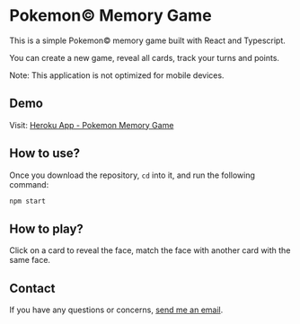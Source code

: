 # Pokemon&copy; Memory Game

This is a simple Pokemon&copy; memory game built with React and Typescript.

You can create a new game, reveal all cards, track your turns and points.

Note: This application is not optimized for mobile devices.

## Demo

Visit: [Heroku App - Pokemon Memory Game](https://pokemon-memory-game-elmer.herokuapp.com/)

## How to use?

Once you download the repository, `cd` into it, and run the following command:

```sh
npm start
```

## How to play?

Click on a card to reveal the face, match the face with another card with the same face.

## Contact

If you have any questions or concerns, [send me an email](mailto:almeielm@sheridancollege.ca).
